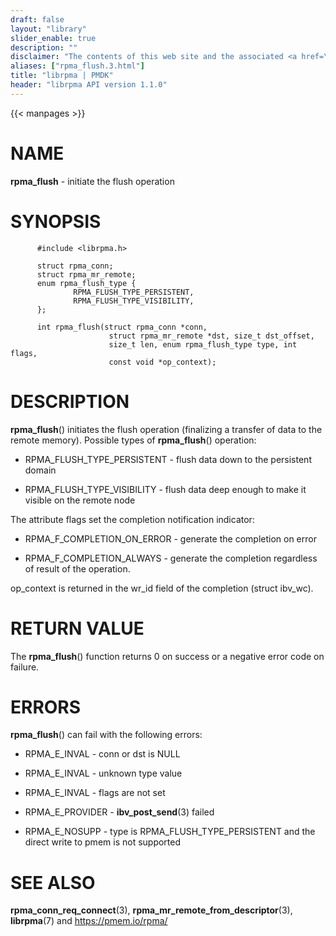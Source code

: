 ```yaml
---
draft: false
layout: "library"
slider_enable: true
description: ""
disclaimer: "The contents of this web site and the associated <a href=\"https://github.com/pmem\">GitHub repositories</a> are BSD-licensed open source."
aliases: ["rpma_flush.3.html"]
title: "librpma | PMDK"
header: "librpma API version 1.1.0"
---
```

{{< manpages >}}

[comment]: <> (SPDX-License-Identifier: BSD-3-Clause)
[comment]: <> (Copyright 2020-2022, Intel Corporation)

# NAME

**rpma_flush** - initiate the flush operation

# SYNOPSIS

          #include <librpma.h>

          struct rpma_conn;
          struct rpma_mr_remote;
          enum rpma_flush_type {
                  RPMA_FLUSH_TYPE_PERSISTENT,
                  RPMA_FLUSH_TYPE_VISIBILITY,
          };

          int rpma_flush(struct rpma_conn *conn,
                          struct rpma_mr_remote *dst, size_t dst_offset,
                          size_t len, enum rpma_flush_type type, int flags,
                          const void *op_context);

# DESCRIPTION

**rpma_flush**() initiates the flush operation (finalizing a transfer of
data to the remote memory). Possible types of **rpma_flush**()
operation:

-   RPMA_FLUSH_TYPE_PERSISTENT - flush data down to the persistent
    domain

-   RPMA_FLUSH_TYPE_VISIBILITY - flush data deep enough to make it
    visible on the remote node

The attribute flags set the completion notification indicator:

-   RPMA_F\_COMPLETION_ON_ERROR - generate the completion on error

-   RPMA_F\_COMPLETION_ALWAYS - generate the completion regardless of
    result of the operation.

op_context is returned in the wr_id field of the completion (struct
ibv_wc).

# RETURN VALUE

The **rpma_flush**() function returns 0 on success or a negative error
code on failure.

# ERRORS

**rpma_flush**() can fail with the following errors:

-   RPMA_E\_INVAL - conn or dst is NULL

-   RPMA_E\_INVAL - unknown type value

-   RPMA_E\_INVAL - flags are not set

-   RPMA_E\_PROVIDER - **ibv_post_send**(3) failed

-   RPMA_E\_NOSUPP - type is RPMA_FLUSH_TYPE_PERSISTENT and the direct
    write to pmem is not supported

# SEE ALSO

**rpma_conn_req_connect**(3), **rpma_mr_remote_from_descriptor**(3),
**librpma**(7) and https://pmem.io/rpma/
